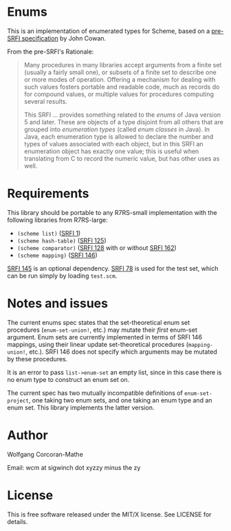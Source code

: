 # Enums

This is an implementation of enumerated types for Scheme, based on a
[pre-SRFI specification](https://bitbucket.org/cowan/r7rs-wg1-infra/src/default/EnumsCowan.md)
by John Cowan.

From the pre-SRFI's Rationale:

> Many procedures in many libraries accept arguments from a finite set
> (usually a fairly small one), or subsets of a finite set to describe
> one or more modes of operation.  Offering a mechanism for dealing with
> such values fosters portable and readable code, much as records do for
> compound values, or multiple values for procedures computing several
> results.
>
> This SRFI ...  provides something related to the *enums* of Java
> version 5 and later.  These are objects of a type disjoint from all
> others that are grouped into *enumeration types* (called *enum
> classes* in Java).  In Java, each enumeration type is allowed to
> declare the number and types of values associated with each object,
> but in this SRFI an enumeration object has exactly one value; this is
> useful when translating from C to record the numeric value, but has
> other uses as well.

# Requirements

This library should be portable to any R7RS-small implementation
with the following libraries from R7RS-large:

* `(scheme list)` ([SRFI 1](https://srfi.schemers.org/srfi-1))
* `(scheme hash-table)` ([SRFI 125](https://srfi.schemers.org/srfi-125))
* `(scheme comparator)` ([SRFI 128](https://srfi.schemers.org/srfi-128)
  with or without [SRFI 162](https://srfi.schemers.org/srfi-162))
* `(scheme mapping)` ([SRFI 146](https://srfi.schemers.org/srfi-146))

[SRFI 145](https://srfi.schemers.org/srfi-145) is an optional
dependency.  [SRFI 78](https://srfi.schemers.org/srfi-78) is used for
the test set, which can be run simply by loading `test.scm`.

# Notes and issues

The current enums spec states that the set-theoretical enum set
procedures (`enum-set-union!`, etc.) may mutate their *first* enum-set
argument.  Enum sets are currently implemented in terms of SRFI 146
mappings, using their linear update set-theoretical procedures
(`mapping-union!`, etc.).  SRFI 146 does not specify which arguments
may be mutated by these procedures.

It is an error to pass `list->enum-set` an empty list, since in this
case there is no enum type to construct an enum set on.

The current spec has two mutually incompatible definitions of
`enum-set-project`, one taking two enum sets, and one taking an enum
type and an enum set.  This library implements the latter version.

# Author

Wolfgang Corcoran-Mathe

Email: wcm at sigwinch dot xyzzy minus the zy

# License

This is free software released under the MIT/X license.  See
LICENSE for details.
